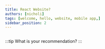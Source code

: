```yaml
---
title: React Website?
authors: [nicholi]
tags: [welcome, hello, website, mobile app,]
sidebar_position: 2
---
```


## 

:::tip
 What is your recommendation?
:::
